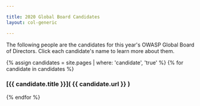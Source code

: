 ```yaml
---

title: 2020 Global Board Candidates
layout: col-generic

---
```


The following people are the candidates for this year's OWASP Global Board of Directors.  Click each candidate's name to learn more about them.

{% assign candidates = site.pages | where: 'candidate', 'true' %}
{% for candidate in candidates %}
### [{{ candidate.title }}]( {{ candidate.url }} )
{% endfor %}